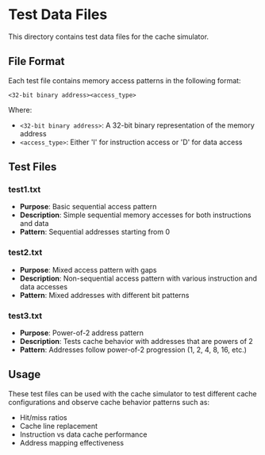 # Test Data Files

This directory contains test data files for the cache simulator.

## File Format

Each test file contains memory access patterns in the following format:

```
<32-bit binary address><access_type>
```

Where:

- `<32-bit binary address>`: A 32-bit binary representation of the memory address
- `<access_type>`: Either 'I' for instruction access or 'D' for data access

## Test Files

### test1.txt

- **Purpose**: Basic sequential access pattern
- **Description**: Simple sequential memory accesses for both instructions and data
- **Pattern**: Sequential addresses starting from 0

### test2.txt

- **Purpose**: Mixed access pattern with gaps
- **Description**: Non-sequential access pattern with various instruction and data accesses
- **Pattern**: Mixed addresses with different bit patterns

### test3.txt

- **Purpose**: Power-of-2 address pattern
- **Description**: Tests cache behavior with addresses that are powers of 2
- **Pattern**: Addresses follow power-of-2 progression (1, 2, 4, 8, 16, etc.)

## Usage

These test files can be used with the cache simulator to test different cache configurations and observe cache behavior patterns such as:

- Hit/miss ratios
- Cache line replacement
- Instruction vs data cache performance
- Address mapping effectiveness
